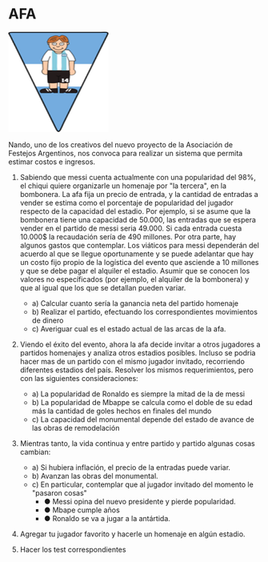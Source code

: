 # AFA

<img src="AFA.png" alt="AFA" width="200" height="200" />

Nando, uno de los creativos del nuevo proyecto de la Asociación de Festejos Argentinos, nos convoca para realizar un sistema que permita estimar costos e ingresos.   

1)	Sabiendo que messi cuenta actualmente con una popularidad del 98%, el chiqui quiere organizarle un homenaje por "la tercera", en la bombonera. La afa fija un precio de entrada, y la cantidad de entradas a vender se estima como el porcentaje de popularidad del jugador respecto de la capacidad del estadio. Por ejemplo, si se asume que la bombonera tiene una capacidad de 50.000, las entradas que se espera vender en el partido de messi seria 49.000. Si cada entrada cuesta 10.000$ la recaudación sería de 490 millones. Por otra parte, hay algunos gastos que contemplar. Los viáticos para messi dependerán del acuerdo al que se llegue oportunamente y se puede adelantar que hay un costo fijo propio de la logística del evento que asciende a 10 millones y que se debe pagar el alquiler el estadio. 
Asumir que se conocen los valores no específicados (por ejemplo, el alquiler de la bombonera) y que al igual que los que se detallan pueden variar.
    -	a) Calcular cuanto sería la ganancia neta del partido homenaje
    -	b) Realizar el partido, efectuando los correspondientes movimientos de dinero
    -	c) Averiguar cual es el estado actual de las arcas de la afa.

2)	Viendo el éxito del evento, ahora la afa decide invitar a otros jugadores a partidos homenajes y analiza otros estadios posibles. Incluso se podria hacer mas de un partido con el mismo jugador invitado, recorriendo diferentes estadios del país. Resolver los mismos requerimientos, pero con las siguientes consideraciones:
    -	a) La popularidad de Ronaldo es siempre la mitad de la de messi
    -	b) La popularidad de Mbappe se calcula como el doble de su edad más la cantidad de goles hechos en finales del mundo
    -	c) La capacidad del monumental depende del estado de avance de las obras de remodelación

3)	Mientras tanto, la vida continua y entre partido y partido algunas cosas cambian:
    - a)	Si hubiera inflación, el precio de la entradas puede variar. 
    - b)	Avanzan las obras del monumental.
    - c)	En particular, contemplar que al jugador invitado del momento le "pasaron cosas"
        - ●	Messi opina del nuevo presidente y pierde popularidad.
	    - ● Mbape cumple años
	    - ● Ronaldo se va a jugar a la antártida.

4)	Agregar tu jugador favorito y hacerle un homenaje en algún estadio. 
5)	Hacer los test correspondientes


